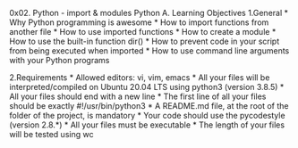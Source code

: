0x02. Python - import & modules
Python
 A. Learning Objectives
   1.General
     	* Why Python programming is awesome
        * How to import functions from another file
	* How to use imported functions
	* How to create a module
	* How to use the built-in function dir()
	* How to prevent code in your script from being executed when imported
	* How to use command line arguments with your Python programs

   2.Requirements
        * Allowed editors: vi, vim, emacs
	* All your files will be interpreted/compiled on Ubuntu 20.04 LTS using python3 (version 3.8.5)
	* All your files should end with a new line
	* The first line of all your files should be exactly #!/usr/bin/python3
	* A README.md file, at the root of the folder of the project, is mandatory
	* Your code should use the pycodestyle (version 2.8.*)
	* All your files must be executable
	* The length of your files will be tested using wc
